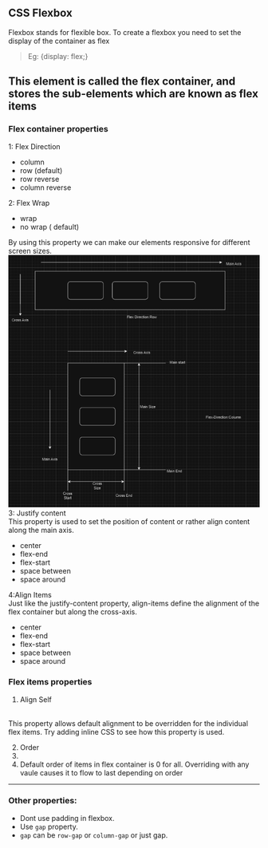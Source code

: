 ## CSS Flexbox
Flexbox stands for flexible box.
To create a flexbox you need to set the display of the container as flex

> Eg: {display: flex;}

 

This element is called the flex container, and stores the sub-elements which are known as flex items
---
### Flex container properties
1: Flex Direction
  - column
  - row (default)
  - row reverse
  - column reverse

2: Flex Wrap
- wrap
- no wrap ( default) 
  
By using this property we can make our elements responsive for different screen sizes.
 ![alt text](<Screenshot 2024-04-05 234215.png>)
3: Justify content
<br>
This property is used to set the position of content or rather align content along the main axis.
- center
- flex-end
- flex-start
- space between
- space around

4:Align Items
<br>
Just like the justify-content property, align-items define the alignment of the flex container but along the cross-axis.
- center
- flex-end
- flex-start
- space between
- space around

### Flex items properties

1. Align Self
<br>
This property allows default alignment to be overridden for the individual flex items. Try adding inline CSS to see how this property is used.

2. Order
3. <br>
4. Default order of items in flex container is 0 for all. Overriding with any vaule causes it to flow to last depending on order


---
### Other properties:
- Dont use padding in flexbox.
- Use `gap` property.
- `gap` can be `row-gap` or `column-gap` or just gap.


